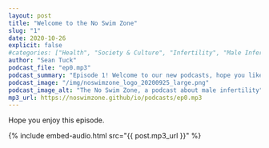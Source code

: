 ```yaml
---
layout: post
title: "Welcome to the No Swim Zone"
slug: "1"
date: 2020-10-26
explicit: false
#categories: ["Health", "Society & Culture", "Infertility", "Male Infertility", "Mental Health", "Men's Health", "Assisted Reproduction", "IVF", "Donor Conception"]
author: "Sean Tuck"
podcast_file: "ep0.mp3"
podcast_summary: "Episode 1! Welcome to our new podcasts, hope you like it. Helen joins me as we tell you what the podcast will be about and introduce ourselves a little."
podcast_image: "/img/noswimzone_logo_20200925_large.png"
podcast_image_alt: "The No Swim Zone, a podcast about male infertility"
mp3_url: https://noswimzone.github/io/podcasts/ep0.mp3
---
```


Hope you enjoy this episode.

{% include embed-audio.html src="{{ post.mp3_url }}" %}
